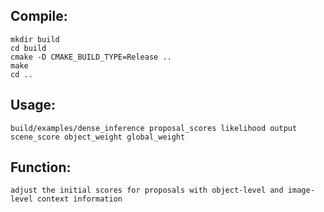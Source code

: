 ## Compile:

    mkdir build
    cd build
    cmake -D CMAKE_BUILD_TYPE=Release ..
    make
    cd ..


## Usage:

    build/examples/dense_inference proposal_scores likelihood output scene_score object_weight global_weight


## Function:

    adjust the initial scores for proposals with object-level and image-level context information
